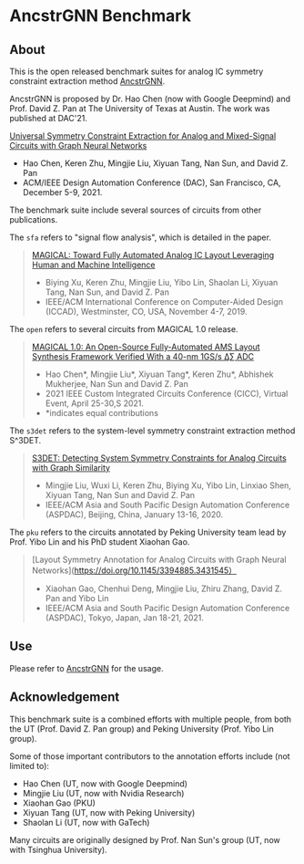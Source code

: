 # AncstrGNN Benchmark

## About

This is the open released benchmark suites for analog IC symmetry constraint extraction method [AncstrGNN](https://github.com/baloneymath/AncstrGNN).

AncstrGNN is proposed by Dr. Hao Chen (now with Google Deepmind) and Prof. David Z. Pan at The University of Texas at Austin. The work was published at DAC'21.

[Universal Symmetry Constraint Extraction for Analog and Mixed-Signal Circuits with Graph Neural Networks](https://ieeexplore.ieee.org/document/9586211) 
   * Hao Chen, Keren Zhu, Mingjie Liu, Xiyuan Tang, Nan Sun, and David Z. Pan
   * ACM/IEEE Design Automation Conference (DAC), San Francisco, CA, December 5-9, 2021.

The benchmark suite include several sources of circuits from other publications.

The ``sfa`` refers to "signal flow analysis", which is detailed in the paper.

> [MAGICAL: Toward Fully Automated Analog IC Layout Leveraging Human and Machine Intelligence](https://ieeexplore.ieee.org/document/8942060) 
>   * Biying Xu, Keren Zhu, Mingjie Liu, Yibo Lin, Shaolan Li, Xiyuan Tang, Nan Sun, and David Z. Pan
>   * IEEE/ACM International Conference on Computer-Aided Design (ICCAD),  Westminster, CO, USA, November 4-7, 2019.

The ``open`` refers to several circuits from MAGICAL 1.0 release.

> [MAGICAL 1.0: An Open-Source Fully-Automated AMS Layout Synthesis Framework Verified With a 40-nm 1GS/s Δ∑ ADC](https://ieeexplore.ieee.org/document/9431521)
>   * Hao Chen\*, Mingjie Liu\*, Xiyuan Tang\*, Keren Zhu\*, Abhishek Mukherjee, Nan Sun and David Z. Pan
>   * 2021 IEEE Custom Integrated Circuits Conference (CICC), Virtual Event, April 25-30,S 2021.
>   * \*indicates equal contributions

The ``s3det`` refers to the system-level symmetry constraint extraction method S^3DET.

>[S3DET: Detecting System Symmetry Constraints for Analog Circuits with Graph Similarity](https://ieeexplore.ieee.org/document/9045109) 
>   * Mingjie Liu, Wuxi Li, Keren Zhu, Biying Xu, Yibo Lin, Linxiao Shen, Xiyuan Tang, Nan Sun and David Z. Pan
>   * IEEE/ACM Asia and South Pacific Design Automation Conference (ASPDAC),  Beijing, China, January 13-16, 2020.

The ``pku`` refers to the circuits annotated by Peking University team lead by Prof. Yibo Lin and his PhD student Xiaohan Gao.

>[Layout Symmetry Annotation for Analog Circuits with Graph Neural Networks](https://doi.org/10.1145/3394885.3431545）
>   * Xiaohan Gao, Chenhui Deng, Mingjie Liu, Zhiru Zhang, David Z. Pan and Yibo Lin 
>   * IEEE/ACM Asia and South Pacific Design Automation Conference (ASPDAC), Tokyo, Japan, Jan 18-21, 2021.

## Use

Please refer to [AncstrGNN](https://github.com/baloneymath/AncstrGNN) for the usage.

## Acknowledgement

This benchmark suite is a combined efforts with multiple people, from both the UT (Prof. David Z. Pan group) and Peking University (Prof. Yibo Lin group). 

Some of those important contributors to the annotation efforts include (not limited to): 
* Hao Chen (UT, now with Google Deepmind)
* Mingjie Liu (UT, now with Nvidia Research)
* Xiaohan Gao (PKU)
* Xiyuan Tang (UT, now with Peking University)
* Shaolan Li (UT, now with GaTech)

Many circuits are originally designed by Prof. Nan Sun's group (UT, now with Tsinghua University).



